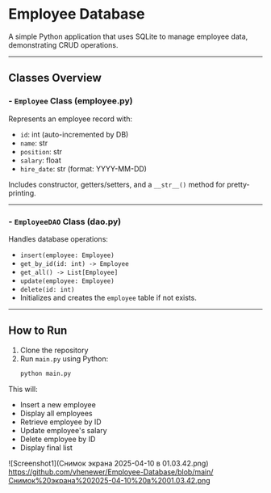 # Employee Database

A simple Python application that uses SQLite to manage employee data, demonstrating CRUD operations.

---

##  Classes Overview

### - `Employee` Class (employee.py)

Represents an employee record with:

- `id`: int (auto-incremented by DB)
- `name`: str
- `position`: str
- `salary`: float
- `hire_date`: str (format: YYYY-MM-DD)

Includes constructor, getters/setters, and a `__str__()` method for pretty-printing.

---

### - `EmployeeDAO` Class (dao.py)

Handles database operations:

- `insert(employee: Employee)`
- `get_by_id(id: int) -> Employee`
- `get_all() -> List[Employee]`
- `update(employee: Employee)`
- `delete(id: int)`
- Initializes and creates the `employee` table if not exists.

---

## How to Run
1. Clone the repository
2. Run `main.py` using Python:
   ```bash
   python main.py

This will:
- Insert a new employee
- Display all employees
- Retrieve employee by ID
- Update employee's salary
- Delete employee by ID
- Display final list

![Screenshot1](Снимок экрана 2025-04-10 в 01.03.42.png)
https://github.com/vhenewer/Employee-Database/blob/main/Снимок%20экрана%202025-04-10%20в%2001.03.42.png
